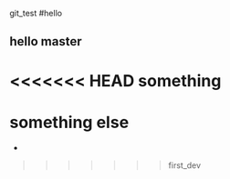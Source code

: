 git_test
#hello
## hello master
<<<<<<< HEAD
something
=======
# something else
+
>>>>>>> first_dev
